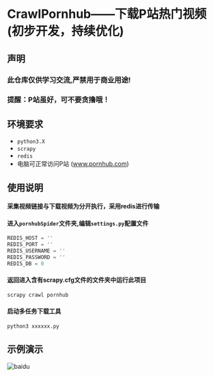 # CrawlPornhub——下载P站热门视频(初步开发，持续优化)
## 声明
### 此仓库仅供学习交流,严禁用于商业用途!
### 提醒：P站虽好，可不要贪撸哦！
## 环境要求
* `python3.X`
* `scrapy`
* `redis`
* 电脑可正常访问P站 (www.pornhub.com)
## 使用说明
#### 采集视频链接与下载视频为分开执行，采用redis进行传输 
#### 进入`pornhubSpider`文件夹,编辑`settings.py`配置文件
```Python
REDIS_HOST = ''
REDIS_PORT = ''
REDIS_USERNAME = ''
REDIS_PASSWORD = ''
REDIS_DB = 0
```
#### 返回进入含有scrapy.cfg文件的文件夹中运行此项目
```Python
scrapy crawl pornhub
```
#### 启动多任务下载工具
```Python
python3 xxxxxx.py
```
## 示例演示
![baidu](http://www.baidu.com/img/bdlogo.gif "百度logo")  
